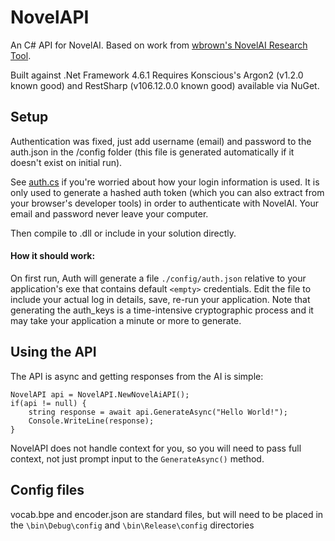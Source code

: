 # NovelAPI
An C# API for NovelAI.
Based on work from [wbrown's NovelAI Research Tool](https://github.com/wbrown/novelai-research-tool).

Built against .Net Framework 4.6.1
Requires Konscious's Argon2 (v1.2.0 known good) and RestSharp (v106.12.0.0 known good) available via NuGet.

## Setup
Authentication was fixed, just add username (email) and password to the auth.json in the /config folder (this file is generated automatically if it doesn't exist on initial run).

See [auth.cs](./authentication/Auth.cs) if you're worried about how your login information is used. It is only used to generate a hashed auth token (which you can also extract from your browser's developer tools) in order to authenticate with NovelAI. Your email and password never leave your computer.

Then compile to .dll or include in your solution directly.

#### How it should work:
On first run, Auth will generate a file `./config/auth.json` relative to your application's exe that contains default `<empty>` credentials. Edit the file to include your actual log in details, save, re-run your application. Note that generating the auth_keys is a time-intensive cryptographic process and it may take your application a minute or more to generate.

## Using the API
The API is async and getting responses from the AI is simple:

	NovelAPI api = NovelAPI.NewNovelAiAPI();
	if(api != null) {
		string response = await api.GenerateAsync("Hello World!");
		Console.WriteLine(response);
	}
NovelAPI does not handle context for you, so you will need to pass full context, not just prompt input to the `GenerateAsync()` method.

## Config files
vocab.bpe and encoder.json are standard files, but will need to be placed in the `\bin\Debug\config` and `\bin\Release\config` directories